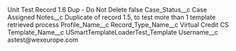 <?xml version="1.0" encoding="UTF-8"?>
<CustomMetadata xmlns="http://soap.sforce.com/2006/04/metadata" xmlns:xsi="http://www.w3.org/2001/XMLSchema-instance" xmlns:xsd="http://www.w3.org/2001/XMLSchema">
    <label>Unit Test Record 1.6 Dup - Do Not Delete</label>
    <protected>false</protected>
    <values>
        <field>Case_Status__c</field>
        <value xsi:type="xsd:string">Case Assigned</value>
    </values>
    <values>
        <field>Notes__c</field>
        <value xsi:type="xsd:string">Duplicate of record 1.5, to test more than 1 template retrieved process</value>
    </values>
    <values>
        <field>Profile_Name__c</field>
        <value xsi:nil="true"/>
    </values>
    <values>
        <field>Record_Type_Name__c</field>
        <value xsi:type="xsd:string">Virtual Credit CS</value>
    </values>
    <values>
        <field>Template_Name__c</field>
        <value xsi:type="xsd:string">USmartTemplateLoaderTest_Template</value>
    </values>
    <values>
        <field>Username__c</field>
        <value xsi:type="xsd:string">astest@wexeurope.com</value>
    </values>
</CustomMetadata>
